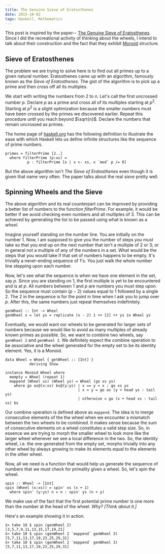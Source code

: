 ```yaml
---
title: The Genuine Sieve of Eratosthenes
date: 2015-10-02
tags: Haskell, Mathematics
---
```


This post is inspired by the paper--
[The Genuine Sieve of Eratosthenes](https://www.cs.hmc.edu/~oneill/papers/Sieve-JFP.pdf).
Since I did the recreational activity of thinking about the wheels, I intend to
talk about their construction and the fact that they exhibit
[Monoid](http://mathworld.wolfram.com/Monoid.html) structure.

Sieve of Eratosthenes
---------------------

The problem we are trying to solve here is to find out all primes up to a given
natural number. Eratosthenes came up with an algorithm, famously known as the
*Sieve of Eratosthenes*. The gist of the algorithm is to pick up a prime and
then cross off all its multiples.

We start with writing the numbers from 2 to $n$. Let's call the first uncrossed
number $p$. Declare $p$ as a prime and cross all of its multiples starting at
$p^2$. Starting at $p^2$ is a slight optimization because the smaller numbers must
have been crossed by the primes we discovered earlier. Repeat this procedure until
you reach beyond $\sqrt{n}$. Declare the numbers that remain uncrossed as primes.

The home page of [haskell.org](https://www.haskell.org) has the following definition to illustrate
the ease with which Haskell lets us define infinite structures like the sequence
of prime numbers.

~~~~ { .haskell }
primes = filterPrime [2..] 
  where filterPrime (p:xs) = 
          p : filterPrime [x | x <- xs, x `mod` p /= 0]
~~~~

But the above algorithm isn't *The Sieve of Eratosthenes* even though it is
given that name very often. The paper talks about the real *sieve* pretty well.

Spinning Wheels and the Sieve
-----------------------------

The above algorithm and its real counterpart can be improved by providing a
better list of numbers to the function $filterPrime$. For example, it would be
better if we avoid checking even numbers and all multiples of 3. This can be
achieved by generating the list to be passed using what is known as a *wheel*. 

Imagine yourself standing on the number line. You are initially on the number 1.
Now, I am supposed to give you the number of steps you must take so that you
end up on the next number that isn't a multiple of 2 or 3; or in general not a
multiple of any of the numbers in a set. What would be the steps that you would
take if that set of numbers happens to be empty. It's trivially a never-ending
sequence of 1's. You just walk the whole number line stepping upon each number.

Now, let's see what the sequence is when we have one element in the set,
say $p$. Since you are standing on 1, the first multiple is yet to be
encountered and is at $p$. All numbers between 1 and $p$ are numbers you must
step upon. So the sequence must contain $(p - 2)$ values equal to 1 followed
by a single 2. The 2 in the sequence is for the point in time when I ask you
to jump over $p$. After this, the same numbers just repeat themselves
indefinitely.

~~~~ { .haskell }
genWheel :: Int -> Wheel
genWheel x = let ys = replicate (x - 2) 1 ++ [2] ++ ys in Wheel ys
~~~~

Eventually, we would want our wheels to be generated for larger sets of numbers
because we would like to avoid as many multiples of already known primes as
possible. So, we want to combine two wheels, say `genWheel 2` and `genWheel 3`.
We definitely expect the combine operation to be associative and the wheel
generated for the empty set to be its identity element. Yes, it is a Monoid.

~~~~ { .haskell }
data Wheel = Wheel { getWheel :: [Int] }
           deriving Show

instance Monoid Wheel where
  mempty = Wheel (repeat 1)
  mappend (Wheel xs) (Wheel ys) = Wheel (go xs ys)
    where go as@(x:xs) bs@(y:ys) | x == y = x : go xs ys
                                 | x > y = go as (y + head ys : tail ys)
                                 | otherwise = go (x + head xs : tail xs) bs
~~~~

Our combine operation is defined above as `mappend`. The idea is to merge
consecutive elements of the the wheel when we encounter a mismatch between the
two wheels to be combined. It makes sense because the sum of consecutive
elements on a wheel constitutes a valid step size. So, in essence we are trying
to morph the smaller wheel to look more like the larger wheel whenever we see
a local difference in the two. So, the identity wheel, i.e. the one generated
from the empty set, morphs trivially into any other wheel by always growing to
make its elements equal to the elements in the other wheel.

Now, all we need is a function that would help us generate the sequence of
numbers that we must check for primality given a wheel.
So, let's spin the wheel.

~~~~ { .haskell }
spin :: Wheel -> [Int]
spin (Wheel (x:xs)) = spin' xs (x + 1)
  where spin' (y:ys) n = n : spin' ys (n + y)
~~~~

We make use of the fact that the first potential prime number is one more than
the number at the head of the wheel. *Why? [Think about it.]*

Here's an example showing it in action.

~~~~ { .haskell }
λ> take 10 $ spin (genWheel 2)
[3,5,7,9,11,13,15,17,19,21]
λ> take 10 $ spin (genWheel 2 `mappend` genWheel 3)
[5,7,11,13,17,19,23,25,29,31]
λ> take 10 $ spin (genWheel 2 `mappend` genWheel 3)
[5,7,11,13,17,19,23,25,29,31]
~~~~












